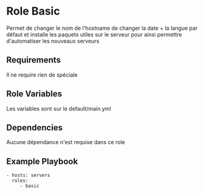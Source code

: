 Role Basic
=========

Permet de changer le nom de l'hostname de changer la date + la langue par défaut et installe les paquets utiles sur le serveur pour ainsi permettre d'automatiser les nouveaux serveurs

Requirements
------------

Il ne require rien de spéciale

Role Variables
--------------

Les variables sont sur le default/main.yml

Dependencies
------------

Aucune dépendance n'est requise dans ce role

Example Playbook
----------------

    - hosts: servers
      roles:
         - basic
